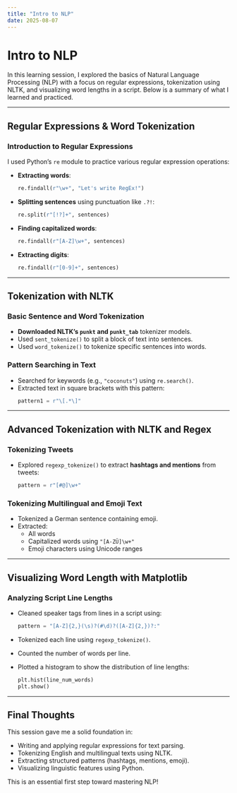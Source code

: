 ```yaml
---
title: "Intro to NLP"
date: 2025-08-07
---
```


# Intro to NLP

In this learning session, I explored the basics of Natural Language Processing (NLP) with a focus on regular expressions, tokenization using NLTK, and visualizing word lengths in a script. Below is a summary of what I learned and practiced.

---

## Regular Expressions & Word Tokenization

### Introduction to Regular Expressions

I used Python’s `re` module to practice various regular expression operations:

- **Extracting words**:  
  ```python
  re.findall(r"\w+", "Let's write RegEx!")
  ```

- **Splitting sentences** using punctuation like `.?!`:  
  ```python
  re.split(r"[!?]+", sentences)
  ```

- **Finding capitalized words**:  
  ```python
  re.findall(r"[A-Z]\w+", sentences)
  ```

- **Extracting digits**:  
  ```python
  re.findall(r"[0-9]+", sentences)
  ```

---

## Tokenization with NLTK

### Basic Sentence and Word Tokenization

- **Downloaded NLTK’s `punkt` and `punkt_tab`** tokenizer models.
- Used `sent_tokenize()` to split a block of text into sentences.
- Used `word_tokenize()` to tokenize specific sentences into words.

### Pattern Searching in Text

- Searched for keywords (e.g., `"coconuts"`) using `re.search()`.
- Extracted text in square brackets with this pattern:
  ```python
  pattern1 = r"\[.*\]"
  ```

---

## Advanced Tokenization with NLTK and Regex

### Tokenizing Tweets

- Explored `regexp_tokenize()` to extract **hashtags and mentions** from tweets:
  ```python
  pattern = r"[#@]\w+"
  ```

### Tokenizing Multilingual and Emoji Text

- Tokenized a German sentence containing emoji.
- Extracted:
  - All words
  - Capitalized words using `"[A-ZÜ]\w+"`
  - Emoji characters using Unicode ranges

---

## Visualizing Word Length with Matplotlib

### Analyzing Script Line Lengths

- Cleaned speaker tags from lines in a script using:
  ```python
  pattern = "[A-Z]{2,}(\s)?(#\d)?([A-Z]{2,})?:"
  ```

- Tokenized each line using `regexp_tokenize()`.
- Counted the number of words per line.
- Plotted a histogram to show the distribution of line lengths:
  ```python
  plt.hist(line_num_words)
  plt.show()
  ```

---

## Final Thoughts

This session gave me a solid foundation in:
- Writing and applying regular expressions for text parsing.
- Tokenizing English and multilingual texts using NLTK.
- Extracting structured patterns (hashtags, mentions, emoji).
- Visualizing linguistic features using Python.

This is an essential first step toward mastering NLP!
